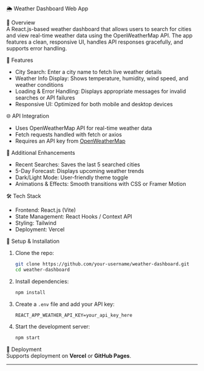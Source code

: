 
🌦 Weather Dashboard Web App  

📌 Overview  
A React.js-based weather dashboard that allows users to search for cities and view real-time weather data using the OpenWeatherMap API. The app features a clean, responsive UI, handles API responses gracefully, and supports error handling.  

🚀 Features  
- City Search: Enter a city name to fetch live weather details  
- Weather Info Display: Shows temperature, humidity, wind speed, and weather conditions  
- Loading & Error Handling: Displays appropriate messages for invalid searches or API failures  
- Responsive UI: Optimized for both mobile and desktop devices  

🌐 API Integration  
- Uses OpenWeatherMap API for real-time weather data  
- Fetch requests handled with fetch or axios  
- Requires an API key from [OpenWeatherMap](https://openweathermap.org/api)  

🎯 Additional Enhancements  
- Recent Searches: Saves the last 5 searched cities  
- 5-Day Forecast: Displays upcoming weather trends  
- Dark/Light Mode: User-friendly theme toggle  
- Animations & Effects: Smooth transitions with CSS or Framer Motion  

🛠️ Tech Stack  
- Frontend: React.js (Vite)  
- State Management: React Hooks / Context API  
- Styling: Tailwind  
- Deployment: Vercel 

📂 Setup & Installation  
1. Clone the repo:  
   ```bash
   git clone https://github.com/your-username/weather-dashboard.git
   cd weather-dashboard
   ```  
2. Install dependencies:  
   ```bash
   npm install
   ```  
3. Create a `.env` file and add your API key:  
   ```plaintext
   REACT_APP_WEATHER_API_KEY=your_api_key_here
   ```  
4. Start the development server:  
   ```bash
   npm start
   ```  

🚀 Deployment  
Supports deployment on **Vercel** or **GitHub Pages**.  

---
